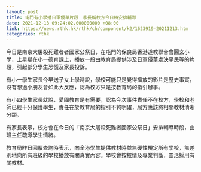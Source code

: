 ```yaml
---
layout: post
title: 屯門有小學播日軍侵華片段　家長稱校方今日將安排輔導
date: 2021-12-13 09:24:02.000000000 +08:00
link: https://news.rthk.hk/rthk/ch/component/k2/1623919-20211213.htm
categories: rthk
---
```


今日是南京大屠殺死難者者國家公祭日，在屯門的保良局香港道教聯合會圓玄小學，上星期在小一德育課上，播放一段由教育局提供涉及日軍侵華處決平民等的片段，引起部分學生恐慌及家長投訴。

有小一學生家長今早送子女上學時說，學校可能只是覺得播放的影片是歷史事實，沒有想過小朋友會如此大反應，認為校方只是按教育局的指引辦事。

有小四學生家長就說，愛國教育是有需要，認為今次事件責任不在校方，學校和老師已經十分保護學生，責任在於教育局的指引不夠明確，局方應該將相關教材清晰分類。

有家長表示，校方會在今日的「南京大屠殺死難者國家公祭日」安排輔導時段，由班主任疏導學生情緒。

教育局昨日回覆查詢時表示，向全港學生提供教材時並無硬性規定所有學校，無差別地向所有班級的學校播放有關真實內容。學校會按校情及專業判斷，靈活採用有關教材。
